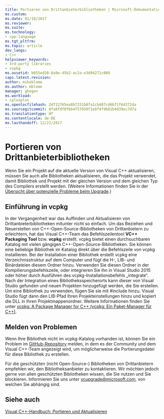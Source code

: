 ```yaml
---
title: Portieren von Drittanbieterbibliotheken | Microsoft-Dokumentation
ms.custom: 
ms.date: 01/10/2017
ms.reviewer: 
ms.suite: 
ms.technology:
- cpp-language
ms.tgt_pltfrm: 
ms.topic: article
dev_langs:
- C++
helpviewer_keywords:
- 3rd-party libraries
- vspkg
ms.assetid: b055ed20-8a9e-45b2-ac2a-e3d94271c009
caps.latest.revision: 
author: mikeblome
ms.author: mblome
manager: ghogen
ms.workload:
- cplusplus
ms.openlocfilehash: 2d712765ea8b7251b07a1cb407cd6bf1f64372da
ms.sourcegitcommit: 8fa8fdf0fbb4f57950f1e8f4f9b81b4d39ec7d7a
ms.translationtype: HT
ms.contentlocale: de-DE
ms.lasthandoff: 12/21/2017
---
```

# <a name="porting-third-party-libraries"></a>Portieren von Drittanbieterbibliotheken

Wenn Sie ein Projekt auf die aktuelle Version von Visual C++ aktualisieren, müssen Sie auch alle Bibliotheken aktualisieren, die das Projekt verwendet, damit Bibliothek und Projekt mit der gleichen Version und dem gleichen Typ des Compilers erstellt werden. (Weitere Informationen finden Sie in der [Übersicht über potenzielle Probleme beim Upgrade](overview-of-potential-upgrade-issues-visual-cpp.md).) 

## <a name="introducing-vcpkg"></a>Einführung in vcpkg
In der Vergangenheit war das Auffinden und Aktualisieren von Drittanbieterbibliotheken mitunter nicht so einfach. Um das Beziehen und Neuerstellen von C++-Open-Source-Bibliotheken von Drittanbietern zu erleichtern, hat das Visual C++-Team das Befehlszeilentool **VC++ Packaging Tool** bzw. **vcpkg** erstellt. vcpkg bietet einen durchsuchbaren Katalog mit vielen gängigen C++-Open-Source-Bibliotheken. Sie können eine beliebige Bibliothek im Katalog direkt über die Befehlszeile von vcpkg installieren. Bei der Installation einer Bibliothek erstellt vcpkg eine Verzeichnisstruktur auf dem Computer und fügt die H-, LIB- und Binärdateien diesem Ordner hinzu. Verwenden Sie diesen Ordner in der Kompilierungsbefehlszeile, oder integrieren Sie ihn in Visual Studio 2015 oder höher durch Ausführen des vcpkg-Installationsbefehls „integrate“. Nach der Integration eines Bibliotheksspeicherorts kann dieser von Visual Studio gefunden und neuen Projekten hinzugefügt werden, die Sie erstellen. Um eine Bibliothek zu verwenden, fügen Sie sie mit #include hinzu. Visual Studio fügt dann den LIB-Pfad Ihren Projekteinstellungen hinzu und kopiert die DLL in Ihren Projektmappenordner. Weitere Informationen finden Sie unter [vcpkg: A Package Manager for C++ (vcpkg: Ein Paket-Manager für C++)](../vcpkg.md).


## <a name="reporting-issues"></a>Melden von Problemen
Wenn Ihre Bibliothek nicht im vcpkg-Katalog vorhanden ist, können Sie ein Problem im [GitHub-Repository](https://github.com/Microsoft/vcpkg/issues) melden, in dem es der Community und dem Visual C++-Team angezeigt wird, um möglicherweise die Portierungsdatei für diese Bibliothek zu erstellen.

Für die geschützten (nicht Open-Source-) Bibliotheken von Drittanbietern empfehlen wir, den Bibliotheksanbieter zu kontaktieren. Wir möchten jedoch gerne von allen geschützten Bibliotheken wissen, die Sie nutzen und Sie blockieren. Informieren Sie uns unter vcupgrade@microsoft.com, von welchen Sie abhängig sind.

  
## <a name="see-also"></a>Siehe auch  
 [Visual C++-Handbuch: Portieren und Aktualisieren](visual-cpp-porting-and-upgrading-guide.md)
